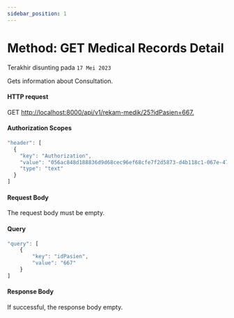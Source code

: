 ```yaml
---
sidebar_position: 1
---
```


# Method: GET Medical Records Detail
Terakhir disunting pada `17 Mei 2023`

Gets information about Consultation.

#### HTTP request

<div class="card mb-5">
  <div class="card-body">
    GET <a href="http://localhost:8000/api/v1/rekam-medik/25?idPasien=667">http://localhost:8000/api/v1/rekam-medik/25?idPasien=667.</a>
  </div>
</div>

#### Authorization Scopes

```js
"header": [
  {
    "key": "Authorization",
    "value": "056ac848d188836d9d68cec96ef68cfe7f2d5873-d4b118c1-067e-4799-8feb-11829affb353",
    "type": "text"
  }
]
```
#### Request Body
The request body must be empty.

#### Query

```js
"query": [
	{
		"key": "idPasien",
		"value": "667"
	}
]
```
#### Response Body
If successful, the response body empty.

